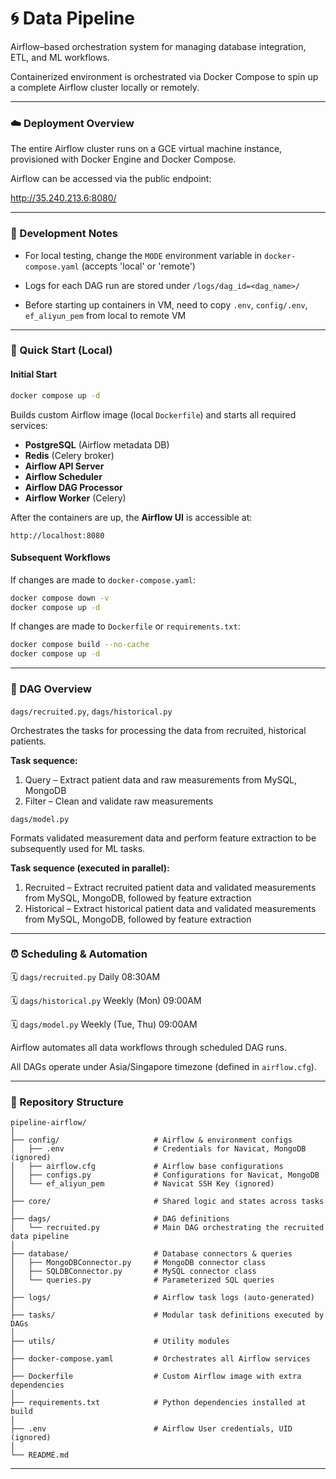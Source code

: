 # 🌀 Data Pipeline

Airflow–based orchestration system for managing database integration, ETL, and ML workflows.

Containerized environment is orchestrated via Docker Compose to spin up a complete Airflow cluster locally or remotely.

---

### ☁️ Deployment Overview

The entire Airflow cluster runs on a GCE virtual machine instance, provisioned with Docker Engine and Docker Compose.

Airflow can be accessed via the public endpoint:

http://35.240.213.6:8080/

---

### 🧠 Development Notes

* For local testing, change the `MODE` environment variable in `docker-compose.yaml` (accepts 'local' or 'remote')

* Logs for each DAG run are stored under `/logs/dag_id=<dag_name>/`

* Before starting up containers in VM, need to copy `.env`, `config/.env`, `ef_aliyun_pem` from local to remote VM 

---

### 🚀 Quick Start (Local)

#### Initial Start

```bash
docker compose up -d
```

Builds custom Airflow image (local `Dockerfile`) and starts all required services:

* **PostgreSQL** (Airflow metadata DB)
* **Redis** (Celery broker)
* **Airflow API Server**
* **Airflow Scheduler**
* **Airflow DAG Processor**
* **Airflow Worker** (Celery)

After the containers are up, the **Airflow UI** is accessible at:

```
http://localhost:8080
```

#### Subsequent Workflows

If changes are made to `docker-compose.yaml`:

```bash
docker compose down -v
docker compose up -d
```

If changes are made to `Dockerfile` or `requirements.txt`:

```bash
docker compose build --no-cache
docker compose up -d
```

---

### 🧩 DAG Overview

`dags/recruited.py`, `dags/historical.py`

Orchestrates the tasks for processing the data from recruited, historical patients.

**Task sequence:**

1. Query – Extract patient data and raw measurements from MySQL, MongoDB
2. Filter – Clean and validate raw measurements

`dags/model.py`

Formats validated measurement data and perform feature extraction to be subsequently used for ML tasks.

**Task sequence (executed in parallel):**

1. Recruited – Extract recruited patient data and validated measurements from MySQL, MongoDB, followed by feature extraction
2. Historical – Extract historical patient data and validated measurements from MySQL, MongoDB, followed by feature extraction

---

### ⏰ Scheduling & Automation

🗓️ `dags/recruited.py` Daily 08:30AM

🗓️ `dags/historical.py` Weekly (Mon) 09:00AM

🗓️ `dags/model.py` Weekly (Tue, Thu) 09:00AM

Airflow automates all data workflows through scheduled DAG runs.

All DAGs operate under Asia/Singapore timezone (defined in `airflow.cfg`).

---

### 📁 Repository Structure

```
pipeline-airflow/
│
├── config/                     # Airflow & environment configs
│   ├── .env                    # Credentials for Navicat, MongoDB (ignored)
│   ├── airflow.cfg             # Airflow base configurations
│   ├── configs.py              # Configurations for Navicat, MongoDB
│   └── ef_aliyun_pem           # Navicat SSH Key (ignored)
│
├── core/                       # Shared logic and states across tasks
│
├── dags/                       # DAG definitions
│   └── recruited.py            # Main DAG orchestrating the recruited data pipeline
│
├── database/                   # Database connectors & queries
│   ├── MongoDBConnector.py     # MongoDB connector class
│   ├── SQLDBConnector.py       # MySQL connector class
│   └── queries.py              # Parameterized SQL queries
│
├── logs/                       # Airflow task logs (auto-generated)
│
├── tasks/                      # Modular task definitions executed by DAGs
│
├── utils/                      # Utility modules
│
├── docker-compose.yaml         # Orchestrates all Airflow services
│
├── Dockerfile                  # Custom Airflow image with extra dependencies
│
├── requirements.txt            # Python dependencies installed at build
│
├── .env                        # Airflow User credentials, UID (ignored)
│
└── README.md
```

---